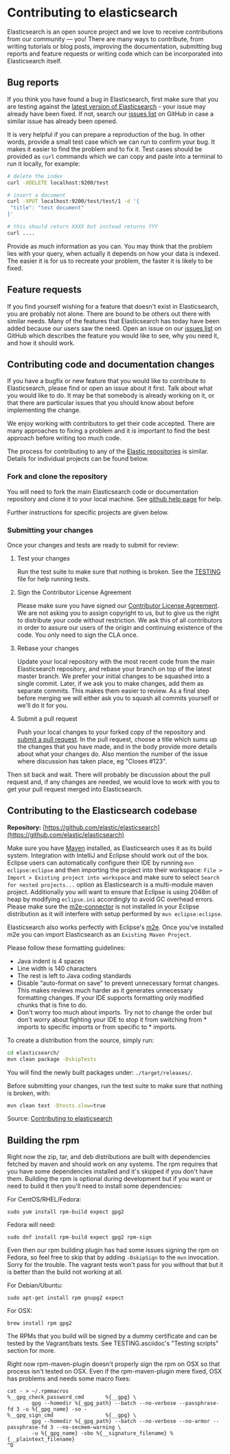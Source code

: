 Contributing to elasticsearch
=============================

Elasticsearch is an open source project and we love to receive contributions from our community — you! There are many ways to contribute, from writing tutorials or blog posts, improving the documentation, submitting bug reports and feature requests or writing code which can be incorporated into Elasticsearch itself.

Bug reports
-----------

If you think you have found a bug in Elasticsearch, first make sure that you are testing against the [latest version of Elasticsearch](https://www.elastic.co/downloads/elasticsearch) - your issue may already have been fixed. If not, search our [issues list](https://github.com/elastic/elasticsearch/issues) on GitHub in case a similar issue has already been opened.

It is very helpful if you can prepare a reproduction of the bug. In other words, provide a small test case which we can run to confirm your bug. It makes it easier to find the problem and to fix it. Test cases should be provided as `curl` commands which we can copy and paste into a terminal to run it locally, for example:

```sh
# delete the index
curl -XDELETE localhost:9200/test

# insert a document
curl -XPUT localhost:9200/test/test/1 -d '{
 "title": "test document"
}'

# this should return XXXX but instead returns YYY
curl ....
```

Provide as much information as you can. You may think that the problem lies with your query, when actually it depends on how your data is indexed. The easier it is for us to recreate your problem, the faster it is likely to be fixed.

Feature requests
----------------

If you find yourself wishing for a feature that doesn't exist in Elasticsearch, you are probably not alone. There are bound to be others out there with similar needs. Many of the features that Elasticsearch has today have been added because our users saw the need.
Open an issue on our [issues list](https://github.com/elastic/elasticsearch/issues) on GitHub which describes the feature you would like to see, why you need it, and how it should work.

Contributing code and documentation changes
-------------------------------------------

If you have a bugfix or new feature that you would like to contribute to Elasticsearch, please find or open an issue about it first. Talk about what you would like to do. It may be that somebody is already working on it, or that there are particular issues that you should know about before implementing the change.

We enjoy working with contributors to get their code accepted. There are many approaches to fixing a problem and it is important to find the best approach before writing too much code.

The process for contributing to any of the [Elastic repositories](https://github.com/elastic/) is similar. Details for individual projects can be found below.

### Fork and clone the repository

You will need to fork the main Elasticsearch code or documentation repository and clone it to your local machine. See
[github help page](https://help.github.com/articles/fork-a-repo) for help.

Further instructions for specific projects are given below.

### Submitting your changes

Once your changes and tests are ready to submit for review:

1. Test your changes

    Run the test suite to make sure that nothing is broken. See the
[TESTING](TESTING.asciidoc) file for help running tests.

2. Sign the Contributor License Agreement

    Please make sure you have signed our [Contributor License Agreement](https://www.elastic.co/contributor-agreement/). We are not asking you to assign copyright to us, but to give us the right to distribute your code without restriction. We ask this of all contributors in order to assure our users of the origin and continuing existence of the code. You only need to sign the CLA once.

3. Rebase your changes

    Update your local repository with the most recent code from the main Elasticsearch repository, and rebase your branch on top of the latest master branch. We prefer your initial changes to be squashed into a single commit. Later, if we ask you to make changes, add them as separate commits.  This makes them easier to review.  As a final step before merging we will either ask you to squash all commits yourself or we'll do it for you.


4. Submit a pull request

    Push your local changes to your forked copy of the repository and [submit a pull request](https://help.github.com/articles/using-pull-requests). In the pull request, choose a title which sums up the changes that you have made, and in the body provide more details about what your changes do. Also mention the number of the issue where discussion has taken place, eg "Closes #123".

Then sit back and wait. There will probably be discussion about the pull request and, if any changes are needed, we would love to work with you to get your pull request merged into Elasticsearch.

Contributing to the Elasticsearch codebase
------------------------------------------

**Repository:** [https://github.com/elastic/elasticsearch](https://github.com/elastic/elasticsearch)

Make sure you have [Maven](http://maven.apache.org) installed, as Elasticsearch uses it as its build system. Integration with IntelliJ and Eclipse should work out of the box. Eclipse users can automatically configure their IDE by running `mvn eclipse:eclipse` and then importing the project into their workspace: `File > Import > Existing project into workspace` and make sure to select `Search for nested projects...` option as Elasticsearch is a multi-module maven project. Additionally you will want to ensure that Eclipse is using 2048m of heap by modifying `eclipse.ini` accordingly to avoid GC overhead errors. Please make sure the [m2e-connector](http://marketplace.eclipse.org/content/m2e-connector-maven-dependency-plugin) is not installed in your Eclipse distribution as it will interfere with setup performed by `mvn eclipse:eclipse`.

Elasticsearch also works perfectly with Eclipse's [m2e](http://www.eclipse.org/m2e/).  Once you've installed m2e you can import Elasticsearch as an `Existing Maven Project`.

Please follow these formatting guidelines:

* Java indent is 4 spaces
* Line width is 140 characters
* The rest is left to Java coding standards
* Disable “auto-format on save” to prevent unnecessary format changes. This makes reviews much harder as it generates unnecessary formatting changes. If your IDE supports formatting only modified chunks that is fine to do.
* Don't worry too much about imports.  Try not to change the order but don't worry about fighting your IDE to stop it from switching from * imports to specific imports or from specific to * imports.

To create a distribution from the source, simply run:

```sh
cd elasticsearch/
mvn clean package -DskipTests
```

You will find the newly built packages under: `./target/releases/`.

Before submitting your changes, run the test suite to make sure that nothing is broken, with:

```sh
mvn clean test -Dtests.slow=true
```

Source: [Contributing to elasticsearch](https://www.elastic.co/contributing-to-elasticsearch/)

Building the rpm
----------------
Right now the zip, tar, and deb distributions are built with dependencies fetched by maven and should work on any systems.
The rpm requires that you have some dependencies installed and it's skipped if you don't have them. Building the rpm is
optional during development but if you want or need to build it then you'll need to install some dependencies:

For CentOS/RHEL/Fedora:
```shell
sudo yum install rpm-build expect gpg2
```

Fedora will need:
```shell
sudo dnf install rpm-build expect gpg2 rpm-sign
```

Even then our rpm building plugin has had some issues signing the rpm on Fedora, so feel free to skip that by adding
`-DskipSign` to the `mvn` invocation. Sorry for the trouble. The vagrant tests won't pass for you without that but it
is better than the build not working at all.

For Debian/Ubuntu:
```shell
sudo apt-get install rpm gnupg2 expect
```

For OSX:
```shell
brew install rpm gpg2
```

The RPMs that you build will be signed by a dummy certificate and can be tested by the Vagrant/bats
tests. See TESTING.asciidoc's "Testing scripts" section for more.

Right now rpm-maven-plugin doesn't properly sign the rpm on OSX so that process isn't tested on OSX. Even if the
rpm-maven-plugin mere fixed, OSX has problems and needs some macro fixes:
```shell
cat - > ~/.rpmmacros
%__gpg_check_password_cmd       %{__gpg} \
        gpg --homedir %{_gpg_path} --batch --no-verbose --passphrase-fd 3 -u %{_gpg_name} -so -
%__gpg_sign_cmd                 %{__gpg} \
        gpg --homedir %{_gpg_path} --batch --no-verbose --no-armor --passphrase-fd 3 --no-secmem-warning \
        -u %{_gpg_name} -sbo %{__signature_filename} %{__plaintext_filename}
^D
```
